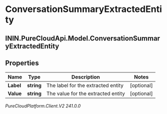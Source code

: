 # ConversationSummaryExtractedEntity

## ININ.PureCloudApi.Model.ConversationSummaryExtractedEntity

## Properties

|Name | Type | Description | Notes|
|------------ | ------------- | ------------- | -------------|
| **Label** | **string** | The label for the extracted entity | [optional] |
| **Value** | **string** | The value for the extracted entity | [optional] |



_PureCloudPlatform.Client.V2 241.0.0_
